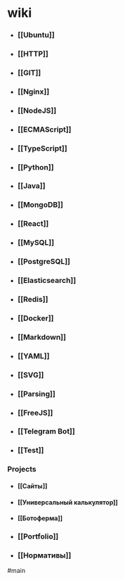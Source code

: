 # wiki

- ### [[Ubuntu]]
- ### [[HTTP]]
- ### [[GIT]]
- ### [[Nginx]]
- ### [[NodeJS]]
- ### [[ECMAScript]]
- ### [[TypeScript]]
- ### [[Python]]
- ### [[Java]]
- ### [[MongoDB]]
- ### [[React]]
- ### [[MySQL]]
- ### [[PostgreSQL]]
- ### [[Elasticsearch]]
- ### [[Redis]]
- ### [[Docker]]
- ### [[Markdown]]
- ### [[YAML]]
- ### [[SVG]]
- ### [[Parsing]]
- ### [[FreeJS]]
- ### [[Telegram Bot]]
- ### [[Test]]

### Projects
- #### [[Сайты]]
- #### [[Универсальный калькулятор]]
- #### [[Ботоферма]]
- ### [[Portfolio]]
- ### [[Нормативы]]

#main